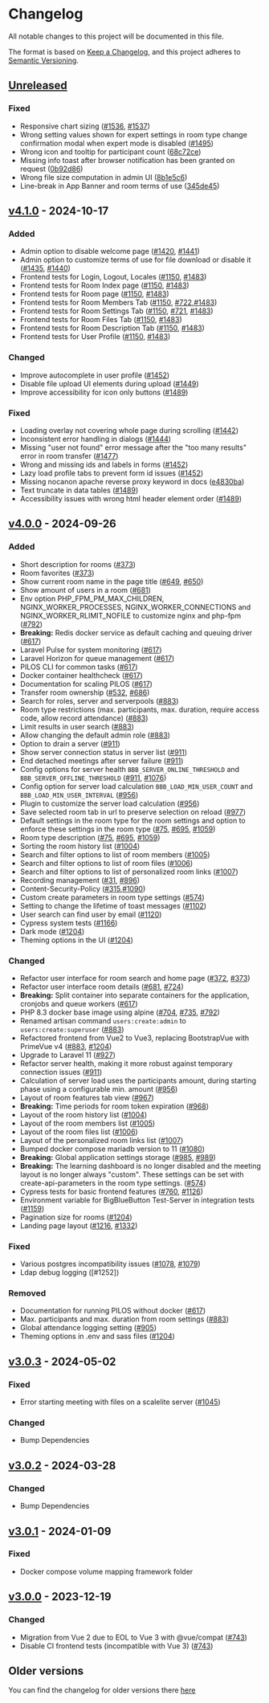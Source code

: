 # Changelog

All notable changes to this project will be documented in this file.

The format is based on [Keep a Changelog](https://keepachangelog.com/en/1.0.0/),
and this project adheres to [Semantic Versioning](https://semver.org/spec/v2.0.0.html).

## [Unreleased]

### Fixed

-   Responsive chart sizing ([#1536], [#1537])
-   Wrong setting values shown for expert settings in room type change confirmation modal when expert mode is disabled ([#1495])
-   Wrong icon and tooltip for participant count ([68c72ce](https://github.com/THM-Health/PILOS/commit/68c72ce573fe9ea9dbabca82792977faa587daf6))
-   Missing info toast after browser notification has been granted on request ([0b92d86](https://github.com/THM-Health/PILOS/commit/0b92d86f3d6a3138dcd19ddac57b5e43b592014c))
-   Wrong file size computation in admin UI ([8b1e5c6](https://github.com/THM-Health/PILOS/commit/8b1e5c68a40de3455d12df2c57dd14aead03fa0c))
-   Line-break in App Banner and room terms of use ([345de45](https://github.com/THM-Health/PILOS/commit/345de458ed4a6cd87b1adfe13c8392cf02500d6f))

## [v4.1.0] - 2024-10-17

### Added

-   Admin option to disable welcome page ([#1420], [#1441])
-   Admin option to customize terms of use for file download or disable it ([#1435], [#1440])
-   Frontend tests for Login, Logout, Locales ([#1150], [#1483])
-   Frontend tests for Room Index page ([#1150], [#1483])
-   Frontend tests for Room page ([#1150], [#1483])
-   Frontend tests for Room Members Tab ([#1150], [#722],[#1483])
-   Frontend tests for Room Settings Tab ([#1150], [#721], [#1483])
-   Frontend tests for Room Files Tab ([#1150], [#1483])
-   Frontend tests for Room Description Tab ([#1150], [#1483])
-   Frontend tests for User Profile ([#1150], [#1483])

### Changed

-   Improve autocomplete in user profile ([#1452])
-   Disable file upload UI elements during upload ([#1449])
-   Improve accessibility for icon only buttons ([#1489])

### Fixed

-   Loading overlay not covering whole page during scrolling ([#1442])
-   Inconsistent error handling in dialogs ([#1444])
-   Missing "user not found" error message after the "too many results" error in room transfer ([#1477])
-   Wrong and missing ids and labels in forms ([#1452])
-   Lazy load profile tabs to prevent form id issues ([#1452])
-   Missing nocanon apache reverse proxy keyword in docs ([e4830ba](https://github.com/THM-Health/PILOS/commit/e4830ba5ca5ea9dc3f98f7fc6e7cf4e42d1977f4))
-   Text truncate in data tables ([#1489])
-   Accessibility issues with wrong html header element order ([#1489])

## [v4.0.0] - 2024-09-26

### Added

-   Short description for rooms ([#373])
-   Room favorites ([#373])
-   Show current room name in the page title ([#649], [#650])
-   Show amount of users in a room ([#681])
-   Env option PHP_FPM_PM_MAX_CHILDREN, NGINX_WORKER_PROCESSES, NGINX_WORKER_CONNECTIONS and NGINX_WORKER_RLIMIT_NOFILE to customize nginx and php-fpm ([#792])
-   **Breaking:** Redis docker service as default caching and queuing driver ([#617])
-   Laravel Pulse for system monitoring ([#617])
-   Laravel Horizon for queue management ([#617])
-   PILOS CLI for common tasks ([#617])
-   Docker container healthcheck ([#617])
-   Documentation for scaling PILOS ([#617])
-   Transfer room ownership ([#532], [#686])
-   Search for roles, server and serverpools ([#883])
-   Room type restrictions (max. participants, max. duration, require access code, allow record attendance) ([#883])
-   Limit results in user search ([#883])
-   Allow changing the default admin role ([#883])
-   Option to drain a server ([#911])
-   Show server connection status in server list ([#911])
-   End detached meetings after server failure ([#911])
-   Config options for server health `BBB_SERVER_ONLINE_THRESHOLD` and `BBB_SERVER_OFFLINE_THRESHOLD` ([#911], [#1076])
-   Config option for server load calculation `BBB_LOAD_MIN_USER_COUNT` and `BBB_LOAD_MIN_USER_INTERVAL` ([#956])
-   Plugin to customize the server load calculation ([#956])
-   Save selected room tab in url to preserve selection on reload ([#977])
-   Default settings in the room type for the room settings and option to enforce these settings in the room type ([#75], [#695], [#1059])
-   Room type description ([#75], [#695], [#1059])
-   Sorting the room history list ([#1004])
-   Search and filter options to list of room members ([#1005])
-   Search and filter options to list of room files ([#1006])
-   Search and filter options to list of personalized room links ([#1007])
-   Recording management ([#31], [#896])
-   Content-Security-Policy ([#315],[#1090])
-   Custom create parameters in room type settings ([#574])
-   Setting to change the lifetime of toast messages ([#1102])
-   User search can find user by email ([#1120])
-   Cypress system tests ([#1166])
-   Dark mode ([#1204])
-   Theming options in the UI ([#1204])

### Changed

-   Refactor user interface for room search and home page ([#372], [#373])
-   Refactor user interface room details ([#681], [#724])
-   **Breaking:** Split container into separate containers for the application, cronjobs and queue workers ([#617])
-   PHP 8.3 docker base image using alpine ([#704], [#735], [#792])
-   Renamed artisan command `users:create:admin` to `users:create:superuser` ([#883])
-   Refactored frontend from Vue2 to Vue3, replacing BootstrapVue with PrimeVue v4 ([#883], [#1204])
-   Upgrade to Laravel 11 ([#927])
-   Refactor server health, making it more robust against temporary connection issues ([#911])
-   Calculation of server load uses the participants amount, during starting phase using a configurable min. amount ([#956])
-   Layout of room features tab view ([#967])
-   **Breaking:** Time periods for room token expiration ([#968])
-   Layout of the room history list ([#1004])
-   Layout of the room members list ([#1005])
-   Layout of the room files list ([#1006])
-   Layout of the personalized room links list ([#1007])
-   Bumped docker compose mariadb version to 11 ([#1080])
-   **Breaking:** Global application settings storage ([#985], [#989])
-   **Breaking:** The learning dashboard is no longer disabled and the meeting layout is no longer always "custom". These settings can be set with create-api-parameters in the room type settings. ([#574])
-   Cypress tests for basic frontend features ([#760], [#1126])
-   Environment variable for BigBlueButton Test-Server in integration tests ([#1159])
-   Pagination size for rooms ([#1204])
-   Landing page layout ([#1216], [#1332])

### Fixed

-   Various postgres incompatibility issues ([#1078], [#1079])
-   Ldap debug logging ([#1252])

### Removed

-   Documentation for running PILOS without docker ([#617])
-   Max. participants and max. duration from room settings ([#883])
-   Global attendance logging setting ([#905])
-   Theming options in .env and sass files ([#1204])

## [v3.0.3] - 2024-05-02

### Fixed

-   Error starting meeting with files on a scalelite server ([#1045])

### Changed

-   Bump Dependencies

## [v3.0.2] - 2024-03-28

### Changed

-   Bump Dependencies

## [v3.0.1] - 2024-01-09

### Fixed

-   Docker compose volume mapping framework folder

## [v3.0.0] - 2023-12-19

### Changed

-   Migration from Vue 2 due to EOL to Vue 3 with @vue/compat ([#743])
-   Disable CI frontend tests (incompatible with Vue 3) ([#743])

## Older versions

You can find the changelog for older versions there [here](https://github.com/THM-Health/PILOS/blob/2.x/CHANGELOG.md)

[#31]: https://github.com/THM-Health/PILOS/issues/31
[#75]: https://github.com/THM-Health/PILOS/issues/75
[#315]: https://github.com/THM-Health/PILOS/issues/315
[#372]: https://github.com/THM-Health/PILOS/issues/372
[#373]: https://github.com/THM-Health/PILOS/pull/373
[#532]: https://github.com/THM-Health/PILOS/issues/532
[#574]: https://github.com/THM-Health/PILOS/pull/574
[#617]: https://github.com/THM-Health/PILOS/pull/617
[#649]: https://github.com/THM-Health/PILOS/issues/649
[#650]: https://github.com/THM-Health/PILOS/pull/650
[#681]: https://github.com/THM-Health/PILOS/pull/681
[#686]: https://github.com/THM-Health/PILOS/pull/686
[#695]: https://github.com/THM-Health/PILOS/issues/695
[#704]: https://github.com/THM-Health/PILOS/issues/704
[#721]: https://github.com/THM-Health/PILOS/issues/721
[#722]: https://github.com/THM-Health/PILOS/issues/722
[#724]: https://github.com/THM-Health/PILOS/pull/724
[#735]: https://github.com/THM-Health/PILOS/pull/735
[#743]: https://github.com/THM-Health/PILOS/pull/743
[#760]: https://github.com/THM-Health/PILOS/issues/760
[#792]: https://github.com/THM-Health/PILOS/pull/792
[#883]: https://github.com/THM-Health/PILOS/pull/883
[#896]: https://github.com/THM-Health/PILOS/pull/896
[#905]: https://github.com/THM-Health/PILOS/pull/905
[#911]: https://github.com/THM-Health/PILOS/pull/911
[#927]: https://github.com/THM-Health/PILOS/pull/927
[#956]: https://github.com/THM-Health/PILOS/pull/956
[#967]: https://github.com/THM-Health/PILOS/pull/967
[#968]: https://github.com/THM-Health/PILOS/pull/968
[#977]: https://github.com/THM-Health/PILOS/pull/977
[#985]: https://github.com/THM-Health/PILOS/issues/985
[#989]: https://github.com/THM-Health/PILOS/pull/989
[#1004]: https://github.com/THM-Health/PILOS/pull/1004
[#1005]: https://github.com/THM-Health/PILOS/pull/1005
[#1006]: https://github.com/THM-Health/PILOS/pull/1006
[#1007]: https://github.com/THM-Health/PILOS/pull/1007
[#1045]: https://github.com/THM-Health/PILOS/issues/1045
[#1059]: https://github.com/THM-Health/PILOS/pull/1059
[#1071]: https://github.com/THM-Health/PILOS/issues/1071
[#1076]: https://github.com/THM-Health/PILOS/issues/1076
[#1078]: https://github.com/THM-Health/PILOS/issues/1078
[#1079]: https://github.com/THM-Health/PILOS/pull/1079
[#1080]: https://github.com/THM-Health/PILOS/pull/1080
[#1090]: https://github.com/THM-Health/PILOS/pull/1090
[#1102]: https://github.com/THM-Health/PILOS/pull/1102
[#1120]: https://github.com/THM-Health/PILOS/pull/1120
[#1126]: https://github.com/THM-Health/PILOS/pull/1126
[#1150]: https://github.com/THM-Health/PILOS/issues/1150
[#1159]: https://github.com/THM-Health/PILOS/pull/1159
[#1166]: https://github.com/THM-Health/PILOS/pull/1166
[#1204]: https://github.com/THM-Health/PILOS/pull/1204
[#1216]: https://github.com/THM-Health/PILOS/issues/1216
[#1332]: https://github.com/THM-Health/PILOS/pull/1332
[#1420]: https://github.com/THM-Health/PILOS/issues/1420
[#1435]: https://github.com/THM-Health/PILOS/issues/1435
[#1440]: https://github.com/THM-Health/PILOS/pull/1440
[#1441]: https://github.com/THM-Health/PILOS/pull/1441
[#1442]: https://github.com/THM-Health/PILOS/pull/1442
[#1444]: https://github.com/THM-Health/PILOS/pull/1444
[#1449]: https://github.com/THM-Health/PILOS/pull/1449
[#1452]: https://github.com/THM-Health/PILOS/pull/1452
[#1477]: https://github.com/THM-Health/PILOS/pull/1477
[#1483]: https://github.com/THM-Health/PILOS/pull/1483
[#1489]: https://github.com/THM-Health/PILOS/pull/1489
[#1495]: https://github.com/THM-Health/PILOS/pull/1495
[#1536]: https://github.com/THM-Health/PILOS/issues/1536
[#1537]: https://github.com/THM-Health/PILOS/pull/1537
[unreleased]: https://github.com/THM-Health/PILOS/compare/v4.1.0...develop
[v3.0.0]: https://github.com/THM-Health/PILOS/releases/tag/v3.0.0
[v3.0.1]: https://github.com/THM-Health/PILOS/releases/tag/v3.0.1
[v3.0.2]: https://github.com/THM-Health/PILOS/releases/tag/v3.0.2
[v3.0.3]: https://github.com/THM-Health/PILOS/releases/tag/v3.0.3
[v4.0.0]: https://github.com/THM-Health/PILOS/releases/tag/v4.0.0
[v4.1.0]: https://github.com/THM-Health/PILOS/releases/tag/v4.1.0
